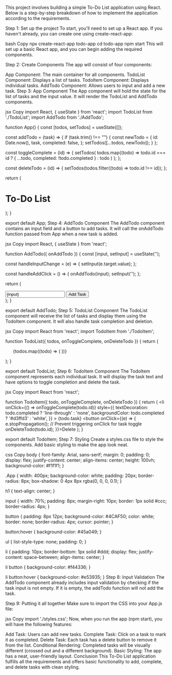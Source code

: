 This project involves building a simple To-Do List application using React. Below is a step-by-step breakdown of how to implement the application according to the requirements.

Step 1: Set up the project
To start, you'll need to set up a React app. If you haven't already, you can create one using create-react-app:

bash
Copy
npx create-react-app todo-app
cd todo-app
npm start
This will set up a basic React app, and you can begin adding the required components.

Step 2: Create Components
The app will consist of four components:

App Component: The main container for all components.
TodoList Component: Displays a list of tasks.
TodoItem Component: Displays individual tasks.
AddTodo Component: Allows users to input and add a new task.
Step 3: App Component
The App component will hold the state for the list of tasks and the input value. It will render the TodoList and AddTodo components.

jsx
Copy
import React, { useState } from 'react';
import TodoList from './TodoList';
import AddTodo from './AddTodo';

function App() {
  const [todos, setTodos] = useState([]);

  const addTodo = (task) => {
    if (task.trim() !== "") {
      const newTodo = {
        id: Date.now(),
        task,
        completed: false,
      };
      setTodos([...todos, newTodo]);
    }
  };

  const toggleComplete = (id) => {
    setTodos(
      todos.map((todo) =>
        todo.id === id ? { ...todo, completed: !todo.completed } : todo
      )
    );
  };

  const deleteTodo = (id) => {
    setTodos(todos.filter((todo) => todo.id !== id));
  };

  return (
    <div className="App">
      <h1>To-Do List</h1>
      <AddTodo onAddTodo={addTodo} />
      <TodoList todos={todos} onToggleComplete={toggleComplete} onDeleteTodo={deleteTodo} />
    </div>
  );
}

export default App;
Step 4: AddTodo Component
The AddTodo component contains an input field and a button to add tasks. It will call the onAddTodo function passed from App when a new task is added.

jsx
Copy
import React, { useState } from 'react';

function AddTodo({ onAddTodo }) {
  const [input, setInput] = useState('');

  const handleInputChange = (e) => {
    setInput(e.target.value);
  };

  const handleAddClick = () => {
    onAddTodo(input);
    setInput('');
  };

  return (
    <div>
      <input
        type="text"
        value={input}
        onChange={handleInputChange}
        placeholder="Enter a new task"
      />
      <button onClick={handleAddClick}>Add Task</button>
    </div>
  );
}

export default AddTodo;
Step 5: TodoList Component
The TodoList component will receive the list of tasks and display them using the TodoItem component. It will also handle task completion and deletion.

jsx
Copy
import React from 'react';
import TodoItem from './TodoItem';

function TodoList({ todos, onToggleComplete, onDeleteTodo }) {
  return (
    <div>
      <ul>
        {todos.map((todo) => (
          <TodoItem
            key={todo.id}
            todo={todo}
            onToggleComplete={onToggleComplete}
            onDeleteTodo={onDeleteTodo}
          />
        ))}
      </ul>
    </div>
  );
}

export default TodoList;
Step 6: TodoItem Component
The TodoItem component represents each individual task. It will display the task text and have options to toggle completion and delete the task.

jsx
Copy
import React from 'react';

function TodoItem({ todo, onToggleComplete, onDeleteTodo }) {
  return (
    <li
      onClick={() => onToggleComplete(todo.id)}
      style={{
        textDecoration: todo.completed ? 'line-through' : 'none',
        backgroundColor: todo.completed ? '#d3ffd3' : 'white',
      }}
    >
      {todo.task}
      <button onClick={(e) => {
        e.stopPropagation(); // Prevent triggering onClick for task toggle
        onDeleteTodo(todo.id);
      }}>Delete</button>
    </li>
  );
}

export default TodoItem;
Step 7: Styling
Create a styles.css file to style the components. Add basic styling to make the app look neat.

css
Copy
body {
  font-family: Arial, sans-serif;
  margin: 0;
  padding: 0;
  display: flex;
  justify-content: center;
  align-items: center;
  height: 100vh;
  background-color: #f1f1f1;
}

.App {
  width: 400px;
  background-color: white;
  padding: 20px;
  border-radius: 8px;
  box-shadow: 0 4px 8px rgba(0, 0, 0, 0.1);
}

h1 {
  text-align: center;
}

input {
  width: 70%;
  padding: 8px;
  margin-right: 10px;
  border: 1px solid #ccc;
  border-radius: 4px;
}

button {
  padding: 8px 12px;
  background-color: #4CAF50;
  color: white;
  border: none;
  border-radius: 4px;
  cursor: pointer;
}

button:hover {
  background-color: #45a049;
}

ul {
  list-style-type: none;
  padding: 0;
}

li {
  padding: 10px;
  border-bottom: 1px solid #ddd;
  display: flex;
  justify-content: space-between;
  align-items: center;
}

li button {
  background-color: #f44336;
}

li button:hover {
  background-color: #e53935;
}
Step 8: Input Validation
The AddTodo component already includes input validation by checking if the task input is not empty. If it is empty, the addTodo function will not add the task.

Step 9: Putting it all together
Make sure to import the CSS into your App.js file:

jsx
Copy
import './styles.css';
Now, when you run the app (npm start), you will have the following features:

Add Task: Users can add new tasks.
Complete Task: Click on a task to mark it as completed.
Delete Task: Each task has a delete button to remove it from the list.
Conditional Rendering: Completed tasks will be visually different (crossed out and a different background).
Basic Styling: The app has a neat, user-friendly layout.
Conclusion
This To-Do List application fulfills all the requirements and offers basic functionality to add, complete, and delete tasks with clean styling.
